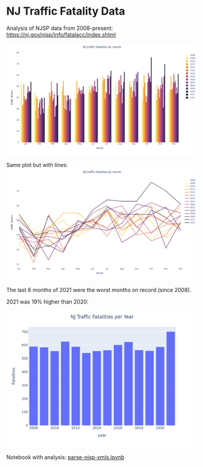 # NJ Traffic Fatality Data
Analysis of NJSP data from 2008-present: https://nj.gov/njsp/info/fatalacc/index.shtml

![](./fatalities_by_month_bars.png)

Same plot but with lines:
![](./fatalities_by_month_lines.png)

The last 6 months of 2021 were the worst months on record (since 2008).

2021 was 19% higher than 2020:

![](./fatalities_per_year.png)

Notebook with analysis: [parse-njsp-xmls.ipynb](./parse-njsp-xmls.ipynb)
